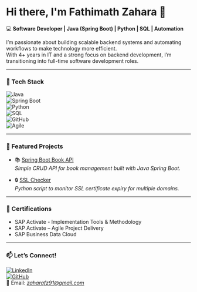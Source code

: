 # Hi there, I'm Fathimath Zahara 👋  

💻 **Software Developer | Java (Spring Boot) | Python | SQL | Automation**  

I’m passionate about building scalable backend systems and automating workflows to make technology more efficient.  
With 4+ years in IT and a strong focus on backend development, I’m transitioning into full-time software development roles.  

---

### 🔹 Tech Stack  
![Java](https://img.shields.io/badge/Java-ED8B00?style=for-the-badge&logo=openjdk&logoColor=white)  
![Spring Boot](https://img.shields.io/badge/Spring%20Boot-6DB33F?style=for-the-badge&logo=springboot&logoColor=white)  
![Python](https://img.shields.io/badge/Python-3776AB?style=for-the-badge&logo=python&logoColor=white)  
![SQL](https://img.shields.io/badge/SQL-336791?style=for-the-badge&logo=postgresql&logoColor=white)  
![GitHub](https://img.shields.io/badge/GitHub-181717?style=for-the-badge&logo=github&logoColor=white)  
![Agile](https://img.shields.io/badge/Agile-2496ED?style=for-the-badge&logo=jira&logoColor=white)  

---

### 🔹 Featured Projects  
- 📚 [Spring Boot Book API](https://github.com/fathimathzaharacb/springboot-book-api)  
  *Simple CRUD API for book management built with Java Spring Boot.*  

- 🔒 [SSL Checker](https://github.com/fathimathzaharacb/ssl-checker)  
  *Python script to monitor SSL certificate expiry for multiple domains.*  

---

### 🔹 Certifications  
- SAP Activate - Implementation Tools & Methodology  
- SAP Activate – Agile Project Delivery  
- SAP Business Data Cloud  

---

### 📫 Let’s Connect!  
[![LinkedIn](https://img.shields.io/badge/LinkedIn-blue?style=for-the-badge&logo=linkedin)](https://www.linkedin.com/in/fathimath-zahara/)  
[![GitHub](https://img.shields.io/badge/GitHub-000?style=for-the-badge&logo=github)](https://github.com/fathimathzaharacb)  
📧 Email: *zaharafz91@gmail.com*  
